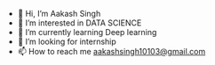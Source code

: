 - 👋 Hi, I’m Aakash Singh 
- 👀 I’m interested in DATA SCIENCE
- 🌱 I’m currently learning Deep learning
- 💞️ I’m looking for internship
- 📫 How to reach me aakashsingh10103@gmail.com
